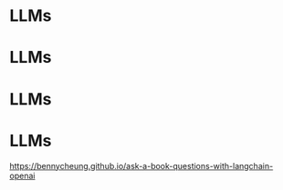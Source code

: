 # LLMs
# LLMs
# LLMs
# LLMs
https://bennycheung.github.io/ask-a-book-questions-with-langchain-openai
